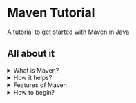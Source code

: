 # Maven Tutorial
A tutorial to get started with Maven in Java

## All about it
<details>
  <summary>What is Maven?</summary>
  A tool that can now be used for building and managing any Java-based project. It is a standard way to build the projects, a clear definition of what the project consists of, an easy way to publish project information, and a way to share JARs across several projects.
</details>
<details>
  <summary>How it helps?</summary>
  <ul><li> Your project becomes IDE independent and platform independent</li>
  <li> We can add jars and other dependencies of the project easily using the help of maven. One has to just write the dependency code in pom file.</li>
  <li>Model-based builds − Maven is able to build any number of projects into predefined output types such as jar, war, metadata, etc. without doing any scripting</li>
  <li> Using maven we can easily integrate our project with source control system (such as Subversion or Git)</li>
  <li> Maven provides project information (log document, dependency list, unit test reports etc.)</li></ul>
</details>
<details>
  <summary>Features of Maven</summary>
  <ul><li>A large and growing <a href="https://mvnrepository.com/">repository</a> of libraries.</li>
  <li>Extensible, with the ability to easily write plugins in Java or scripting languages.</li>
  <li>Instant access to new features with little or no extra configuration.</li>
  <li>Coherent site of project information − Using the same metadata as per the build process, maven is able to generate a website and a PDF including complete documentation.</li>
  <li>Release management and distribution publication − Without additional configuration, maven will integrate with your source control system such as CVS and manages the release of a project.</li>
  <li>Backward Compatibility − You can easily port the multiple modules of a project into Maven 3 from older versions of Maven. It can support the older versions also.</li>
  <li>Automatic parent versioning − No need to specify the parent in the sub module for maintenance.</li>
  <li>Parallel builds − It analyzes the project dependency graph and enables you to build schedule modules in parallel. Using this, you can achieve the performance improvements of 20-50%.</li>
  <li>Better Error and Integrity Reporting − Maven improved error reporting, and it provides you with a link to the Maven wiki page where you will get full description of the error.</li></ul>
</details>
<details>
  <summary>How to begin?</summary>
  <h4>Install JDK</h4>
  Visit this <a href="https://www.oracle.com/technetwork/java/javase/downloads/index.html">link</a> to download JDK compatible for your machine. Then test if it has been successfully installed and setup.<br/>
  For windows, open CMD: <code>c:\> java -version</code><br/>
  For linux, open terminal: <code>$ java -version</code><br/>
  For mac, open terminal: <code>machine:~ user$ java -version</code><br/>
  Verify the output similar to:<br/>
  <code>java version "1.7.0_60"</code><br/>
  <code>Java(TM) SE Runtime Environment (build 1.7.0_60-b19)</code><br/>
  <code>Java HotSpot(TM) 64-Bit Server VM (build 24.60-b09, mixed mode)</code><br/>
</details>